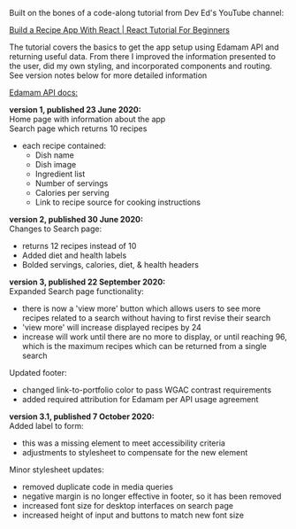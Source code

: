 Built on the bones of a code-along tutorial from Dev Ed's YouTube channel:

[Build a Recipe App With React | React Tutorial For Beginners](https://www.youtube.com/watch?v=U9T6YkEDkMo)

The tutorial covers the basics to get the app setup using Edamam API and returning useful data. From there I improved the information presented to the user, did my own styling, and incorporated components and routing. See version notes below for more detailed information

[Edamam API docs:](https://developer.edamam.com/edamam-docs-recipe-api)

**version 1, published 23 June 2020:**\
Home page with information about the app\
Search page which returns 10 recipes
  - each recipe contained:
    - Dish name
    - Dish image
    - Ingredient list
    - Number of servings
    - Calories per serving
    - Link to recipe source for cooking instructions

**version 2, published 30 June 2020:**\
Changes to Search page:
  - returns 12 recipes instead of 10
  - Added diet and health labels
  - Bolded servings, calories, diet, & health headers

**version 3, published 22 September 2020:**\
Expanded Search page functionality:
  - there is now a 'view more' button which allows users to see more recipes related to a search without having to first revise their search
  - 'view more' will increase displayed recipes by 24
  - increase will work until there are no more to display, or until reaching 96, which is the maximum recipes which can be returned from a single search

Updated footer:
  - changed link-to-portfolio color to pass WGAC contrast requirements
  - added required attribution for Edamam per API usage agreement

**version 3.1, published 7 October 2020:**\
Added label to form:
  - this was a missing element to meet accessibility criteria
  - adjustments to stylesheet to compensate for the new element

Minor stylesheet updates:
  - removed duplicate code in media queries
  - negative margin is no longer effective in footer, so it has been removed
  - increased font size for desktop interfaces on search page
  - increased height of input and buttons to match new font size

